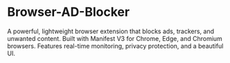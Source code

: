# Browser-AD-Blocker
A powerful, lightweight browser extension that blocks ads, trackers, and unwanted content. Built with Manifest V3 for Chrome, Edge, and Chromium browsers. Features real-time monitoring, privacy protection, and a beautiful UI.
